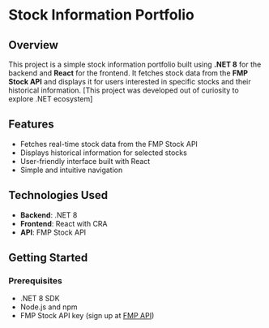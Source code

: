 # Stock Information Portfolio

## Overview

This project is a simple stock information portfolio built using **.NET 8** for the backend and **React** for the frontend. 
It fetches stock data from the **FMP Stock API** and displays it for users interested in specific stocks and their historical information. 
[This project was developed out of curiosity to explore .NET ecosystem]

## Features

- Fetches real-time stock data from the FMP Stock API
- Displays historical information for selected stocks
- User-friendly interface built with React
- Simple and intuitive navigation

## Technologies Used

- **Backend**: .NET 8
- **Frontend**: React with CRA
- **API**: FMP Stock API

## Getting Started

### Prerequisites

- .NET 8 SDK
- Node.js and npm
- FMP Stock API key (sign up at [FMP API](https://financialmodelingprep.com/developer/docs/pricing))

